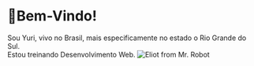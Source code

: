 #  🚀Bem-Vindo! 
Sou Yuri, vivo no Brasil, mais especificamente no estado o Rio Grande do Sul.<br>
Estou treinando Desenvolvimento Web.
![Eliot from Mr. Robot](https://media1.tenor.com/images/f93d9b0d064ed49442d1a5e2471c14c9/tenor.gif?itemid=5733980)
